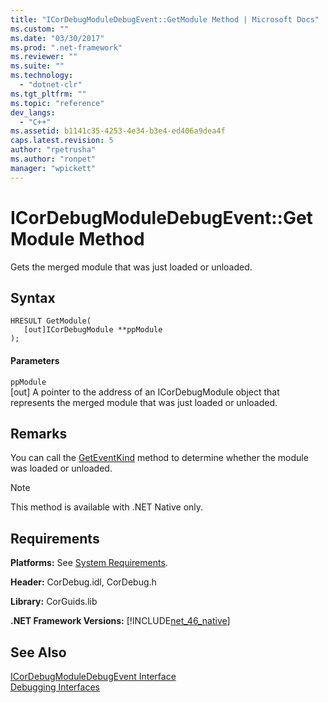 ```yaml
---
title: "ICorDebugModuleDebugEvent::GetModule Method | Microsoft Docs"
ms.custom: ""
ms.date: "03/30/2017"
ms.prod: ".net-framework"
ms.reviewer: ""
ms.suite: ""
ms.technology: 
  - "dotnet-clr"
ms.tgt_pltfrm: ""
ms.topic: "reference"
dev_langs: 
  - "C++"
ms.assetid: b1141c35-4253-4e34-b3e4-ed406a9dea4f
caps.latest.revision: 5
author: "rpetrusha"
ms.author: "ronpet"
manager: "wpickett"
---
```

# ICorDebugModuleDebugEvent::GetModule Method
Gets the merged module that was just loaded or unloaded.  
  
## Syntax  
  
```  
HRESULT GetModule(  
   [out]ICorDebugModule **ppModule  
);  
```  
  
#### Parameters  
 `ppModule`  
 [out] A pointer to the address of an ICorDebugModule object that represents the merged module that was just loaded or unloaded.  
  
## Remarks  
 You can call the [GetEventKind](../../../../docs/framework/unmanaged-api/debugging/icordebugdebugevent-geteventkind-method.md) method to determine whether the module was loaded or unloaded.  
  
> [!NOTE]
>  This method is available with .NET Native only.  
  
## Requirements  
 **Platforms:** See [System Requirements](../../../../docs/framework/get-started/system-requirements.md).  
  
 **Header:** CorDebug.idl, CorDebug.h  
  
 **Library:** CorGuids.lib  
  
 **.NET Framework Versions:** [!INCLUDE[net_46_native](../../../../includes/net-46-native-md.md)]  
  
## See Also  
 [ICorDebugModuleDebugEvent Interface](../../../../docs/framework/unmanaged-api/debugging/icordebugmoduledebugevent-interface.md)   
 [Debugging Interfaces](../../../../docs/framework/unmanaged-api/debugging/debugging-interfaces.md)
